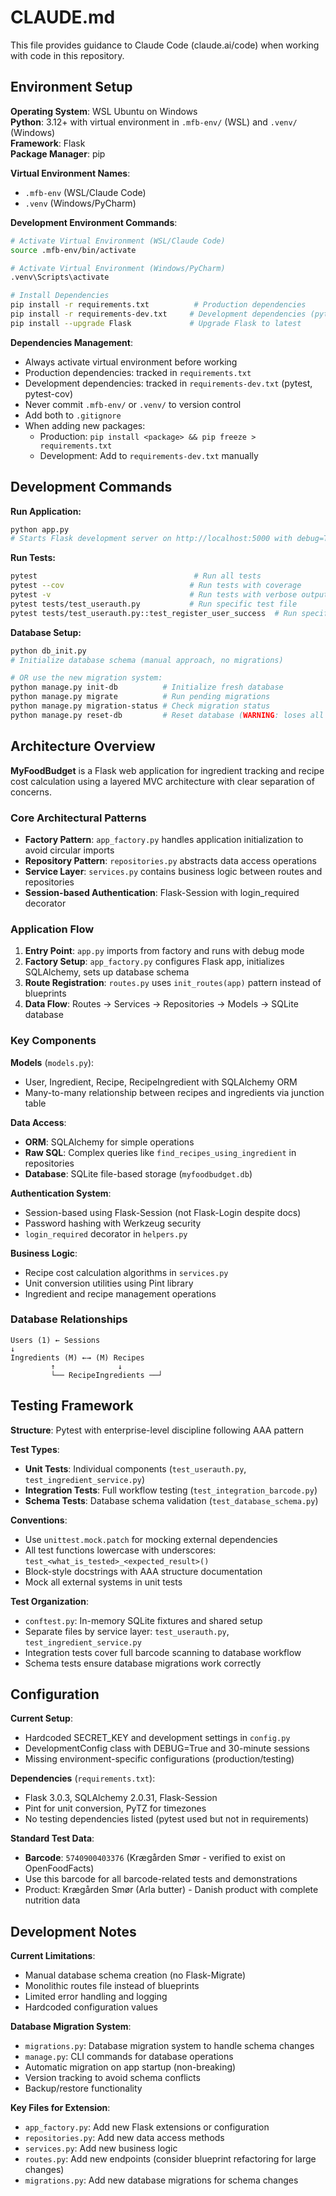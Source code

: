 # CLAUDE.md

This file provides guidance to Claude Code (claude.ai/code) when working with code in this repository.

## Environment Setup

**Operating System**: WSL Ubuntu on Windows  
**Python**: 3.12+ with virtual environment in `.mfb-env/` (WSL) and `.venv/` (Windows)  
**Framework**: Flask  
**Package Manager**: pip  

**Virtual Environment Names**:
- `.mfb-env` (WSL/Claude Code)
- `.venv` (Windows/PyCharm)

**Development Environment Commands**:
```bash
# Activate Virtual Environment (WSL/Claude Code)
source .mfb-env/bin/activate

# Activate Virtual Environment (Windows/PyCharm)
.venv\Scripts\activate

# Install Dependencies
pip install -r requirements.txt          # Production dependencies
pip install -r requirements-dev.txt     # Development dependencies (pytest, coverage)
pip install --upgrade Flask             # Upgrade Flask to latest
```

**Dependencies Management**:
- Always activate virtual environment before working
- Production dependencies: tracked in `requirements.txt`
- Development dependencies: tracked in `requirements-dev.txt` (pytest, pytest-cov)
- Never commit `.mfb-env/` or `.venv/` to version control
- Add both to `.gitignore`
- When adding new packages:
  - Production: `pip install <package> && pip freeze > requirements.txt`
  - Development: Add to `requirements-dev.txt` manually

## Development Commands

**Run Application:**
```bash
python app.py
# Starts Flask development server on http://localhost:5000 with debug=True
```

**Run Tests:**
```bash
pytest                                   # Run all tests
pytest --cov                            # Run tests with coverage
pytest -v                               # Run tests with verbose output
pytest tests/test_userauth.py           # Run specific test file
pytest tests/test_userauth.py::test_register_user_success  # Run specific test function
```

**Database Setup:**
```bash
python db_init.py
# Initialize database schema (manual approach, no migrations)

# OR use the new migration system:
python manage.py init-db          # Initialize fresh database
python manage.py migrate          # Run pending migrations
python manage.py migration-status # Check migration status
python manage.py reset-db         # Reset database (WARNING: loses all data)
```

## Architecture Overview

**MyFoodBudget** is a Flask web application for ingredient tracking and recipe cost calculation using a layered MVC architecture with clear separation of concerns.

### Core Architectural Patterns

- **Factory Pattern**: `app_factory.py` handles application initialization to avoid circular imports
- **Repository Pattern**: `repositories.py` abstracts data access operations
- **Service Layer**: `services.py` contains business logic between routes and repositories
- **Session-based Authentication**: Flask-Session with login_required decorator

### Application Flow

1. **Entry Point**: `app.py` imports from factory and runs with debug mode
2. **Factory Setup**: `app_factory.py` configures Flask app, initializes SQLAlchemy, sets up database schema
3. **Route Registration**: `routes.py` uses `init_routes(app)` pattern instead of blueprints
4. **Data Flow**: Routes → Services → Repositories → Models → SQLite database

### Key Components

**Models** (`models.py`):
- User, Ingredient, Recipe, RecipeIngredient with SQLAlchemy ORM
- Many-to-many relationship between recipes and ingredients via junction table

**Data Access**:
- **ORM**: SQLAlchemy for simple operations
- **Raw SQL**: Complex queries like `find_recipes_using_ingredient` in repositories
- **Database**: SQLite file-based storage (`myfoodbudget.db`)

**Authentication System**:
- Session-based using Flask-Session (not Flask-Login despite docs)
- Password hashing with Werkzeug security
- `login_required` decorator in `helpers.py`

**Business Logic**:
- Recipe cost calculation algorithms in `services.py`
- Unit conversion utilities using Pint library
- Ingredient and recipe management operations

### Database Relationships

```
Users (1) ← Sessions
↓
Ingredients (M) ←→ (M) Recipes
         ↑              ↓
         └── RecipeIngredients ──┘
```

## Testing Framework

**Structure**: Pytest with enterprise-level discipline following AAA pattern

**Test Types**:
- **Unit Tests**: Individual components (`test_userauth.py`, `test_ingredient_service.py`)
- **Integration Tests**: Full workflow testing (`test_integration_barcode.py`)
- **Schema Tests**: Database schema validation (`test_database_schema.py`)

**Conventions**:
- Use `unittest.mock.patch` for mocking external dependencies
- All test functions lowercase with underscores: `test_<what_is_tested>_<expected_result>()`
- Block-style docstrings with AAA structure documentation
- Mock all external systems in unit tests

**Test Organization**:
- `conftest.py`: In-memory SQLite fixtures and shared setup
- Separate files by service layer: `test_userauth.py`, `test_ingredient_service.py`
- Integration tests cover full barcode scanning to database workflow
- Schema tests ensure database migrations work correctly

## Configuration

**Current Setup**:
- Hardcoded SECRET_KEY and development settings in `config.py`
- DevelopmentConfig class with DEBUG=True and 30-minute sessions
- Missing environment-specific configurations (production/testing)

**Dependencies** (`requirements.txt`):
- Flask 3.0.3, SQLAlchemy 2.0.31, Flask-Session
- Pint for unit conversion, PyTZ for timezones
- No testing dependencies listed (pytest used but not in requirements)

**Standard Test Data**:
- **Barcode**: `5740900403376` (Krægården Smør - verified to exist on OpenFoodFacts)
- Use this barcode for all barcode-related tests and demonstrations
- Product: Krægården Smør (Arla butter) - Danish product with complete nutrition data

## Development Notes

**Current Limitations**:
- Manual database schema creation (no Flask-Migrate)
- Monolithic routes file instead of blueprints
- Limited error handling and logging
- Hardcoded configuration values

**Database Migration System**:
- `migrations.py`: Database migration system to handle schema changes
- `manage.py`: CLI commands for database operations
- Automatic migration on app startup (non-breaking)
- Version tracking to avoid schema conflicts
- Backup/restore functionality

**Key Files for Extension**:
- `app_factory.py`: Add new Flask extensions or configuration
- `repositories.py`: Add new data access methods
- `services.py`: Add new business logic
- `routes.py`: Add new endpoints (consider blueprint refactoring for large changes)
- `migrations.py`: Add new database migrations for schema changes